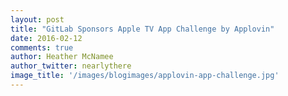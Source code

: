 ```yaml
---
layout: post
title: "GitLab Sponsors Apple TV App Challenge by Applovin"
date: 2016-02-12
comments: true
author: Heather McNamee
author_twitter: nearlythere
image_title: '/images/blogimages/applovin-app-challenge.jpg'
---
```



<!-- more -->
